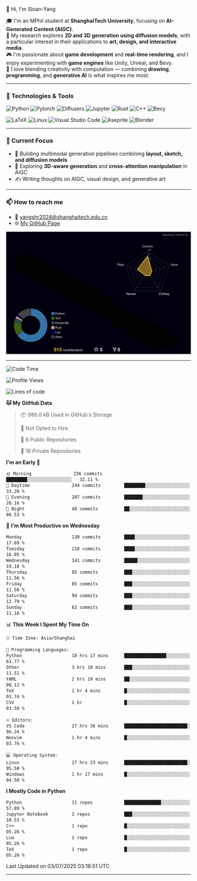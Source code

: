 👋 Hi, I'm Sloan-Yang

🎓 I'm an MPhil student at **ShanghaiTech University**, focusing on **AI-Generated Content (AIGC)**.  
🧠 My research explores **2D and 3D generation using diffusion models**, with a particular interest in their applications to **art, design, and interactive media**.  
🎮 I'm passionate about **game development** and **real-time rendering**, and I enjoy experimenting with **game engines** like Unity, Unreal, and Bevy.  
🎨 I love blending creativity with computation — combining **drawing**, **programming**, and **generative AI** is what inspires me most.

---

### 🧰 Technologies & Tools

![Python](https://img.shields.io/badge/python-%233776AB.svg?style=for-the-badge&logo=python&logoColor=white)
![Pytorch](https://img.shields.io/badge/pytorch-%23EE4C2C.svg?style=for-the-badge&logo=pytorch&logoColor=white)
![Diffusers](https://img.shields.io/badge/diffusers-HuggingFace-yellow?style=for-the-badge&logo=huggingface&logoColor=black)
![Jupyter](https://img.shields.io/badge/Jupyter-%23F37626.svg?style=for-the-badge&logo=Jupyter&logoColor=white)
![Rust](https://img.shields.io/badge/Rust-%23000000.svg?style=for-the-badge&logo=rust&logoColor=white)
![C++](https://img.shields.io/badge/C++-%2300599C.svg?style=for-the-badge&logo=c%2B%2B&logoColor=white)
![Bevy](https://img.shields.io/badge/Bevy-000000.svg?style=for-the-badge&logo=bevy&logoColor=white)

![LaTeX](https://img.shields.io/badge/LaTeX-47A141?style=for-the-badge&logo=latex&logoColor=white)
![Linux](https://img.shields.io/badge/Linux-FCC624?style=for-the-badge&logo=linux&logoColor=black)
![Visual Studio Code](https://img.shields.io/badge/VSCode-0078d7.svg?style=for-the-badge&logo=visual-studio-code&logoColor=white)
![Aseprite](https://img.shields.io/badge/Aseprite-FFFFFF?style=for-the-badge&logo=Aseprite&logoColor=%237D929E)
![Blender](https://img.shields.io/badge/Blender-F5792A?style=for-the-badge&logo=blender&logoColor=white)

---

### 🔭 Current Focus

- 🎨 Building multimodal generation pipelines combining **layout, sketch, and diffusion models**
- 🧪 Exploring **3D-aware generation** and **cross-attention manipulation** in AIGC
- ✍️ Writing thoughts on AIGC, visual design, and generative art

---

### 📫 How to reach me

- 📧 <a href="mailto:yangshr2024@shanghaitech.edu.cn">yangshr2024@shanghaitech.edu.cn</a>
- 🌐 [My GitHub Page](https://sloan-yang.github.io)  



![3D Profile](https://raw.githubusercontent.com/Sloan-Yang/Sloan-Yang/main/profile-3d-contrib/profile-night-rainbow.svg)

---


<!--START_SECTION:waka-->
![Code Time](http://img.shields.io/badge/Code%20Time-304%20hrs%2038%20mins-blue)

![Profile Views](http://img.shields.io/badge/Profile%20Views-0-blue)

![Lines of code](https://img.shields.io/badge/From%20Hello%20World%20I%27ve%20Written-2.0%20million%20lines%20of%20code-blue)

**🐱 My GitHub Data** 

> 📦 986.0 kB Used in GitHub's Storage 
 > 
> 🚫 Not Opted to Hire
 > 
> 📜 6 Public Repositories 
 > 
> 🔑 18 Private Repositories 
 > 
**I'm an Early 🐤** 

```text
🌞 Morning                236 commits         ████████░░░░░░░░░░░░░░░░░   32.11 % 
🌆 Daytime                244 commits         ████████░░░░░░░░░░░░░░░░░   33.20 % 
🌃 Evening                207 commits         ███████░░░░░░░░░░░░░░░░░░   28.16 % 
🌙 Night                  48 commits          ██░░░░░░░░░░░░░░░░░░░░░░░   06.53 % 
```
📅 **I'm Most Productive on Wednesday** 

```text
Monday                   130 commits         ████░░░░░░░░░░░░░░░░░░░░░   17.69 % 
Tuesday                  118 commits         ████░░░░░░░░░░░░░░░░░░░░░   16.05 % 
Wednesday                141 commits         █████░░░░░░░░░░░░░░░░░░░░   19.18 % 
Thursday                 85 commits          ███░░░░░░░░░░░░░░░░░░░░░░   11.56 % 
Friday                   85 commits          ███░░░░░░░░░░░░░░░░░░░░░░   11.56 % 
Saturday                 94 commits          ███░░░░░░░░░░░░░░░░░░░░░░   12.79 % 
Sunday                   82 commits          ███░░░░░░░░░░░░░░░░░░░░░░   11.16 % 
```


📊 **This Week I Spent My Time On** 

```text
🕑︎ Time Zone: Asia/Shanghai

💬 Programming Languages: 
Python                   18 hrs 17 mins      ████████████████░░░░░░░░░   63.77 % 
Other                    3 hrs 18 mins       ███░░░░░░░░░░░░░░░░░░░░░░   11.51 % 
YAML                     2 hrs 19 mins       ██░░░░░░░░░░░░░░░░░░░░░░░   08.12 % 
TeX                      1 hr 4 mins         █░░░░░░░░░░░░░░░░░░░░░░░░   03.74 % 
CSV                      1 hr                █░░░░░░░░░░░░░░░░░░░░░░░░   03.50 % 

🔥 Editors: 
VS Code                  27 hrs 36 mins      ████████████████████████░   96.24 % 
Neovim                   1 hr 4 mins         █░░░░░░░░░░░░░░░░░░░░░░░░   03.76 % 

💻 Operating System: 
Linux                    27 hrs 23 mins      ████████████████████████░   95.50 % 
Windows                  1 hr 17 mins        █░░░░░░░░░░░░░░░░░░░░░░░░   04.50 % 
```

**I Mostly Code in Python** 

```text
Python                   11 repos            ██████████████░░░░░░░░░░░   57.89 % 
Jupyter Notebook         2 repos             ███░░░░░░░░░░░░░░░░░░░░░░   10.53 % 
C++                      1 repo              █░░░░░░░░░░░░░░░░░░░░░░░░   05.26 % 
Lua                      1 repo              █░░░░░░░░░░░░░░░░░░░░░░░░   05.26 % 
TeX                      1 repo              █░░░░░░░░░░░░░░░░░░░░░░░░   05.26 % 
```




 Last Updated on 03/07/2025 03:18:51 UTC
<!--END_SECTION:waka-->

---





